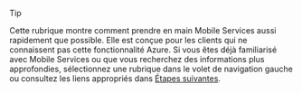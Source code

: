 
> [!TIP]
> Cette rubrique montre comment prendre en main Mobile Services aussi rapidement que possible. Elle est conçue pour les clients qui ne connaissent pas cette fonctionnalité Azure. Si vous êtes déjà familiarisé avec Mobile Services ou que vous recherchez des informations plus approfondies, sélectionnez une rubrique dans le volet de navigation gauche ou consultez les liens appropriés dans [Étapes suivantes](#next-steps).
> 
> 

<!---HONumber=Oct15_HO3-->